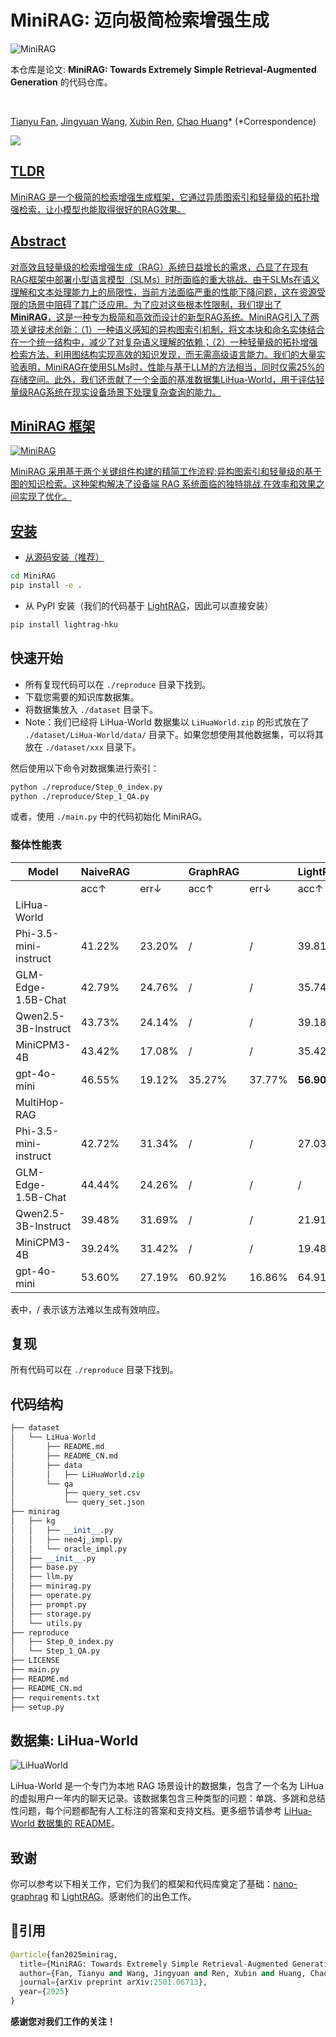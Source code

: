 # MiniRAG: 迈向极简检索增强生成

![MiniRAG](https://files.mdnice.com/user/87760/ff711e74-c382-4432-bec2-e6f2aa787df1.jpg)


本仓库是论文: **MiniRAG: Towards Extremely Simple Retrieval-Augmented Generation** 的代码仓库。

<br />  

[Tianyu Fan](https://tianyufan0504.github.io/), [Jingyuan Wang](), [Xubin Ren](https://ren-xubin.github.io/), [Chao Huang](https://sites.google.com/view/chaoh)* (*Correspondence)<br />  
</div>


<a href='https://arxiv.org/abs/2501.06713'><img src='https://img.shields.io/badge/arXiv-2501.06713-b31b1b'>


## TLDR
MiniRAG 是一个极简的检索增强生成框架，它通过异质图索引和轻量级的拓扑增强检索，让小模型也能取得很好的RAG效果。

## Abstract
对高效且轻量级的检索增强生成（RAG）系统日益增长的需求，凸显了在现有RAG框架中部署小型语言模型（SLMs）时所面临的重大挑战。由于SLMs在语义理解和文本处理能力上的局限性，当前方法面临严重的性能下降问题，这在资源受限的场景中阻碍了其广泛应用。为了应对这些根本性限制，我们提出了**MiniRAG**，这是一种专为极简和高效而设计的新型RAG系统。MiniRAG引入了两项关键技术创新：（1）一种语义感知的异构图索引机制，将文本块和命名实体结合在一个统一结构中，减少了对复杂语义理解的依赖；（2）一种轻量级的拓扑增强检索方法，利用图结构实现高效的知识发现，而无需高级语言能力。我们的大量实验表明，MiniRAG在使用SLMs时，性能与基于LLM的方法相当，同时仅需25%的存储空间。此外，我们还贡献了一个全面的基准数据集LiHua-World，用于评估轻量级RAG系统在现实设备场景下处理复杂查询的能力。

## MiniRAG 框架

![MiniRAG](https://files.mdnice.com/user/87760/02baba85-fa69-4223-ac22-914fef7120ae.jpg)

MiniRAG 采用基于两个关键组件构建的精简工作流程:异构图索引和轻量级的基于图的知识检索。这种架构解决了设备端 RAG 系统面临的独特挑战,在效率和效果之间实现了优化。

## 安装

* 从源码安装（推荐）

```bash
cd MiniRAG
pip install -e .
```
* 从 PyPI 安装（我们的代码基于 [LightRAG](https://github.com/HKUDS/LightRAG)，因此可以直接安装）

```bash
pip install lightrag-hku
```

## 快速开始
* 所有复现代码可以在 `./reproduce` 目录下找到。
* 下载您需要的知识库数据集。
* 将数据集放入 `./dataset` 目录下。
* Note：我们已经将 LiHua-World 数据集以 `LiHuaWorld.zip` 的形式放在了 `./dataset/LiHua-World/data/` 目录下。如果您想使用其他数据集，可以将其放在 `./dataset/xxx` 目录下。


然后使用以下命令对数据集进行索引：
```bash
python ./reproduce/Step_0_index.py
python ./reproduce/Step_1_QA.py
```

或者，使用 `./main.py` 中的代码初始化 MiniRAG。


### 整体性能表
| Model | NaiveRAG | | GraphRAG | | LightRAG | | **MiniRAG** | |
|-------|----------|----------|-----------|----------|-----------|----------|----------|----------|
| | acc↑ | err↓ | acc↑ | err↓ | acc↑ | err↓ | acc↑ | err↓ |
| LiHua-World | | | | | | | | |
| Phi-3.5-mini-instruct | 41.22% | 23.20% | / | / | 39.81% | 25.39% | **53.29%** | 23.35% |
| GLM-Edge-1.5B-Chat | 42.79% | 24.76% | / | / | 35.74% | 25.86% | **52.51%** | 25.71% |
| Qwen2.5-3B-Instruct | 43.73% | 24.14% | / | / | 39.18% | 28.68% | **48.75%** | 26.02% |
| MiniCPM3-4B | 43.42% | 17.08% | / | / | 35.42% | 21.94% | **51.25%** | 21.79% |
| gpt-4o-mini | 46.55% | 19.12% | 35.27% | 37.77% | **56.90%** | 20.85% | 54.08% | 19.44% |
| MultiHop-RAG | | | | | | | | |
| Phi-3.5-mini-instruct | 42.72% | 31.34% | / | / | 27.03% | 11.78% | **49.96%** | 28.44% |
| GLM-Edge-1.5B-Chat | 44.44% | 24.26% | / | / | / | / | **51.41%** | 23.44% |
| Qwen2.5-3B-Instruct | 39.48% | 31.69% | / | / | 21.91% | 13.73% | **48.55%** | 33.10% |
| MiniCPM3-4B | 39.24% | 31.42% | / | / | 19.48% | 10.41% | **47.77%** | 26.88% |
| gpt-4o-mini | 53.60% | 27.19% | 60.92% | 16.86% | 64.91% | 19.37% | **68.43%** | 19.41% |

表中，/ 表示该方法难以生成有效响应。

## 复现
所有代码可以在 `./reproduce` 目录下找到。

## 代码结构

```python
├── dataset
│   └── LiHua-World
│       ├── README.md
│       ├── README_CN.md
│       ├── data
│       │   ├── LiHuaWorld.zip
│       └── qa
│           ├── query_set.csv
│           └── query_set.json
├── minirag
│   ├── kg
│   │   ├── __init__.py
│   │   ├── neo4j_impl.py
│   │   └── oracle_impl.py
│   ├── __init__.py
│   ├── base.py
│   ├── llm.py
│   ├── minirag.py
│   ├── operate.py
│   ├── prompt.py
│   ├── storage.py
│   └── utils.py
├── reproduce
│   ├── Step_0_index.py
│   └── Step_1_QA.py
├── LICENSE
├── main.py
├── README.md
├── README_CN.md
├── requirements.txt
├── setup.py
```

## 数据集: LiHua-World

![LiHuaWorld](https://files.mdnice.com/user/87760/39923168-2267-4caf-b715-7f28764549de.jpg)

LiHua-World 是一个专门为本地 RAG 场景设计的数据集，包含了一个名为 LiHua 的虚拟用户一年内的聊天记录。该数据集包含三种类型的问题：单跳、多跳和总结性问题，每个问题都配有人工标注的答案和支持文档。更多细节请参考 [LiHua-World 数据集的 README](./dataset/LiHua-World/README_CN.md)。



## 致谢
你可以参考以下相关工作，它们为我们的框架和代码库奠定了基础：[nano-graphrag](https://github.com/gusye1234/nano-graphrag) 和 [LightRAG](https://github.com/HKUDS/LightRAG)。感谢他们的出色工作。

## 🌟引用

```python
@article{fan2025minirag,
  title={MiniRAG: Towards Extremely Simple Retrieval-Augmented Generation},
  author={Fan, Tianyu and Wang, Jingyuan and Ren, Xubin and Huang, Chao},
  journal={arXiv preprint arXiv:2501.06713},
  year={2025}
}
```

**感谢您对我们工作的关注！**
